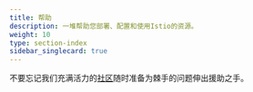 ```yaml
---
title: 帮助
description: 一堆帮助您部署、配置和使用Istio的资源。
weight: 10
type: section-index
sidebar_singlecard: true
---
```


不要忘记我们充满活力的[社区](/community/)随时准备为棘手的问题伸出援助之手。